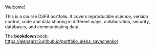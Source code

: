 Welcome! 

This is a course DSFB portfolio. It covers reproducible science, 
version control, code and data sharing in different ways,
collaboration, security, databases, and communicating data. 


The **bookdown** book: https://alenagrrr3.github.io/portfolio_alena_savachenko/
